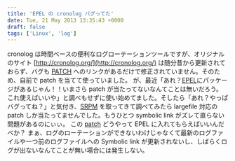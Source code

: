 ```yaml
---
title: 'EPEL の cronolog バグってた'
date: Tue, 21 May 2013 13:35:43 +0000
draft: false
tags: ['Linux', 'log']
---
```


cronolog は時間ベースの便利なログローテーションツールですが、オリジナルのサイト [http://cronolog.org/](http://cronolog.org/) は随分昔から更新されておらず、バグも [PATCH](http://cronolog.org/patches/index.html) へのリンクがあるだけで修正されていません。そのため、自前で patch を当てて使っていました。 が、最近「あれ？[EPEL](https://fedoraproject.org/wiki/EPEL/ja)にパッケージがあるじゃん！！いまさら patch が当たってないなんてことは無いだろう。これ使えばいいや」と調べもせずに使い始めてました。そしたら「あれ？やっぱバグってね？」と気付き、[SRPM](http://dl.fedoraproject.org/pub/epel/6/SRPMS/cronolog-1.6.2-10.el6.src.rpm) を取ってきて調べてみたら largefile 対応の patch しか当たってませんでした。もうひとつ symbolic link がズレて直らない問題があるのにぃぃ。 この [patch](https://gist.github.com/yteraoka/5619060) どうやって EPEL に入れてもらえばいいんだべか？ まぁ、ログのローテーションができないわけじゃなくて最新のログファイルや一つ前のログファイルへの Symbolic link が更新されないし、しばらくログが出ないなんてことが無い場合には発生しない。